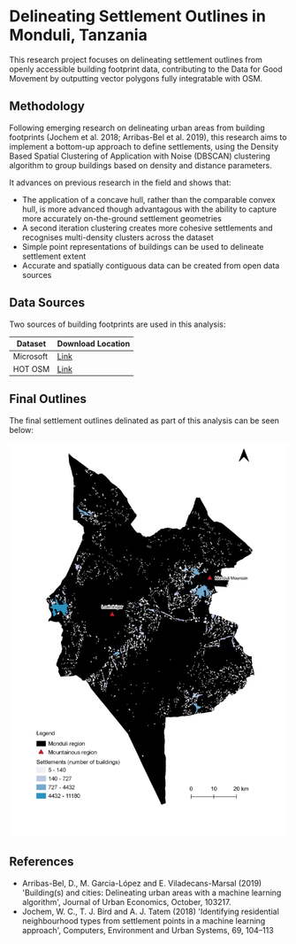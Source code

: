 # Delineating Settlement Outlines in Monduli, Tanzania #
This research project focuses on delineating settlement outlines from openly accessible building footprint data, contributing to the Data for Good Movement by outputting vector polygons fully integratable with OSM.

## Methodology ##
Following emerging research on delineating urban areas from building footprints (Jochem et al. 2018; Arribas-Bel et al. 2019), this research aims to implement a bottom-up approach to define settlements, using the Density Based Spatial Clustering of Application with Noise (DBSCAN) clustering algorithm to group buildings based on density and distance parameters. 

It advances on previous research in the field and shows that:
* The application of a concave hull, rather than the comparable convex hull, is more advanced though advantagous with the ability to capture more accurately on-the-ground settlement geometries
* A second iteration clustering creates more cohesive settlements and recognises multi-density clusters across the dataset
* Simple point representations of buildings can be used to delineate settlement extent
* Accurate and spatially contiguous data can be created from open data sources

## Data Sources ##
Two sources of building footprints are used in this analysis:

Dataset       | Download Location
------------- | -------------
Microsoft     | [Link](https://github.com/microsoft/Uganda-Tanzania-Building-Footprints, "Link")
HOT OSM       | [Link](https://data.humdata.org/dataset/hotosm_tza_buildings, "Link")

## Final Outlines ##

The final settlement outlines delinated as part of this analysis can be seen below:

![image](https://github.com/KKCV6/dissertation/blob/main/images/settlements_github.PNG)

## References ##
* Arribas-Bel, D., M. Garcia-López and E. Viladecans-Marsal (2019) 'Building(s) and cities: Delineating urban areas with a machine learning algorithm', Journal of Urban Economics, October, 103217.
* Jochem, W. C., T. J. Bird and A. J. Tatem (2018) 'Identifying residential neighbourhood types from settlement points in a machine learning approach', Computers, Environment and Urban Systems, 69, 104–113
